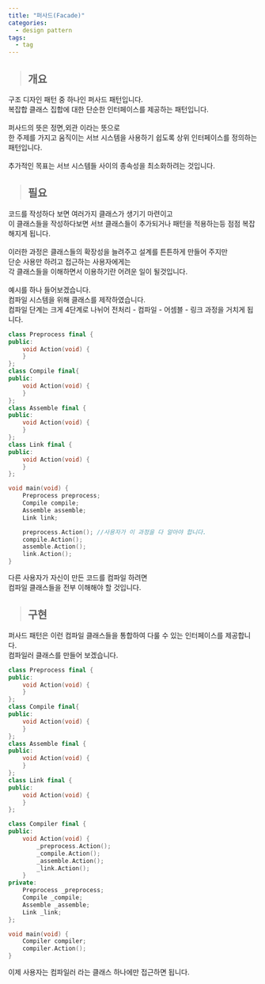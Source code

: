 ```yaml
---
title: "퍼사드(Facade)"
categories:
  - design pattern
tags:
  - tag
---
```

> ## 개요

구조 디자인 패턴 중 하나인 퍼사드 패턴입니다.<br>
복잡합 클래스 집합에 대한 단순한 인터페이스를 제공하는 패턴입니다.<br>
<br>
퍼사드의 뜻은 정면,외관 이라는 뜻으로<br>
한 주제를 가지고 움직이는 서브 시스템을 사용하기 쉽도록 상위 인터페이스를 정의하는 패턴입니다.<br>
<br>
추가적인 목표는 서브 시스템들 사이의 종속성을 최소화하려는 것입니다.
> ## 필요

코드를 작성하다 보면 여러가지 클래스가 생기기 마련이고<br>
이 클래스들을 작성하다보면 서브 클래스들이 추가되거나 패턴을 적용하는등 점점 복잡해지게 됩니다.<br>
<br>
이러한 과정은 클래스들의 확장성을 늘려주고 설계를 튼튼하게 만들어 주지만<br>
단순 사용만 하려고 접근하는 사용자에게는<br>
각 클래스들을 이해하면서 이용하기란 어려운 일이 될것입니다.<br>
<br>
예시를 하나 들어보겠습니다.<br>
컴파일 시스템을 위해 클래스를 제작하였습니다.<br>
컴파일 단계는 크게 4단계로 나뉘어 전처리 - 컴파일 - 어셈블 - 링크 과정을 거치게 됩니다.<br>
```cpp
class Preprocess final {
public:
	void Action(void) {
	}
};
class Compile final{
public:
	void Action(void) {
	}
};
class Assemble final {
public:
	void Action(void) {
	}
};
class Link final {
public:
	void Action(void) {
	}
};

void main(void) {
	Preprocess preprocess;
	Compile compile;
	Assemble assemble;
	Link link;

	preprocess.Action(); //사용자가 이 과정을 다 알아야 합니다.
	compile.Action();
	assemble.Action();
	link.Action();
}
```
다른 사용자가 자신이 만든 코드를 컴파일 하려면<br>
컴파일 클래스들을 전부 이해해야 할 것입니다.
> ## 구현

퍼사드 패턴은 이런 컴파일 클래스들을 통합하여 다룰 수 있는 인터페이스를 제공합니다.<br>
컴파일러 클래스를 만들어 보겠습니다.
```cpp
class Preprocess final {
public:
	void Action(void) {
	}
};
class Compile final{
public:
	void Action(void) {
	}
};
class Assemble final {
public:
	void Action(void) {
	}
};
class Link final {
public:
	void Action(void) {
	}
};

class Compiler final {
public:
	void Action(void) {
		_preprocess.Action();
		_compile.Action();
		_assemble.Action();
		_link.Action();
	}
private:
	Preprocess _preprocess;
	Compile _compile;
	Assemble _assemble;
	Link _link;
};

void main(void) {
	Compiler compiler;
	compiler.Action();
}
```
이제 사용자는 컴파일러 라는 클래스 하나에만 접근하면 됩니다.
